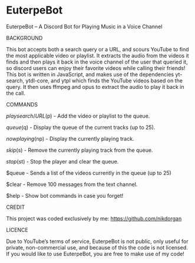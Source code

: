 # EuterpeBot

EuterpeBot – A Discord Bot for Playing Music in a Voice Channel


BACKGROUND

This bot accepts both a search query or a URL, and scours YouTube to find the most applicable video or playlist. It extracts the audio from the videos it finds and then plays it back in the voice channel of the user that queried it, so discord users can enjoy their favorite videos while calling their friends! This bot is written in JavaScript, and makes use of the dependencies yt-search, ytdl-core, and ytpl which finds the YouTube videos based on the query. It then uses ffmpeg and opus to extract the audio to play it back in the call.


COMMANDS

$play search/URL  ($p) - Add the video or playlist to the queue.

$queue  ($q) - Display the queue of the current tracks (up to 25).

$nowplaying  ($np) - Display the currently playing track.

$skip  ($s) - Remove the currently playing track from the queue.

$stop  ($st) - Stop the player and clear the queue.

$queue - Sends a list of the videos currently in the queue (up to 25)

$clear - Remove 100 messages from the text channel.

$help - Show bot commands in case you forget!


CREDIT
  
This project was coded exclusively by me: https://github.com/nikdorgan


LICENCE
  
Due to YouTube’s terms of service, EuterpeBot is not public, only useful for private, non-commercial use, and because of this the code is not licensed. If you would like to use EuterpeBot, you are free to make use of my code!